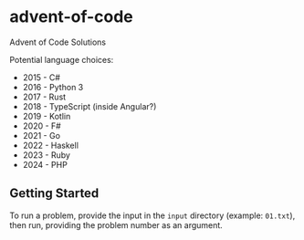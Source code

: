 # advent-of-code
Advent of Code Solutions

Potential language choices:
* 2015 - C#
* 2016 - Python 3
* 2017 - Rust
* 2018 - TypeScript (inside Angular?)
* 2019 - Kotlin
* 2020 - F#
* 2021 - Go
* 2022 - Haskell
* 2023 - Ruby
* 2024 - PHP

## Getting Started

To run a problem, provide the input in the `input` directory (example: `01.txt`), then run, providing the problem number
as an argument.